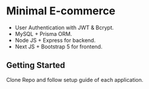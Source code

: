 # Minimal E-commerce

- User Authentication with JWT & Bcrypt.
- MySQL + Prisma ORM.
- Node JS + Express for backend.
- Next JS + Bootstrap 5 for frontend.

## Getting Started

Clone Repo and follow setup guide of each application.
